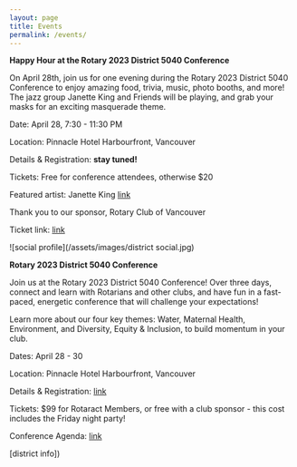 ```yaml
---
layout: page
title: Events
permalink: /events/
---
```


**Happy Hour at the Rotary 2023 District 5040 Conference**

On April 28th, join us for one evening during the Rotary 2023 District 5040 Conference to enjoy amazing food, trivia, music, photo booths, and more! The jazz group Janette King and Friends will be playing, and grab your masks for an exciting masquerade theme.

Date: April 28, 7:30 - 11:30 PM

Location: Pinnacle Hotel Harbourfront, Vancouver

Details & Registration: **stay tuned!**

Tickets: Free for conference attendees, otherwise $20

Featured artist: Janette King [link](https://janetteking.bandcamp.com/)

Thank you to our sponsor, Rotary Club of Vancouver

Ticket link:
[link](https://www.eventbrite.ca/e/district-5040-masquerade-party-tickets-575080690827)

![social profile](/assets/images/district social.jpg)  

**Rotary 2023 District 5040 Conference**

Join us at the Rotary 2023 District 5040 Conference! Over three days, connect and learn with Rotarians and other clubs, and have fun in a fast-paced, energetic conference that will challenge your expectations!

Learn more about our four key themes: Water, Maternal Health, Environment, and Diversity, Equity & Inclusion, to build momentum in your club.

Dates: April 28 - 30

Location: Pinnacle Hotel Harbourfront, Vancouver

Details & Registration: [link](https://rotary5040.org/page/2023-district-conference)

Tickets: $99 for Rotaract Members, or free with a club sponsor - this cost includes the Friday night party!

Conference Agenda: [link](https://clubrunner.blob.core.windows.net/00000050003/en-ca/files/page/2023-district-conference/click-here-download-the-2023-rotary-district/5040_DistConf_AgendaDRAFT_18Feb23.docx.pdf) 

[district info])
